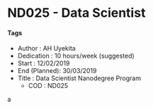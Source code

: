 # ND025 - Data Scientist

#### Tags
* Author       : AH Uyekita
* Dedication   : 10 hours/week (suggested)
* Start        : 12/02/2019
* End (Planned): 30/03/2019
* Title        : Data Scientist Nanodegree Program
    * COD      : ND025

a
